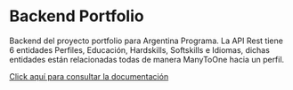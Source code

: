 # Backend Portfolio

Backend del proyecto portfolio para Argentina Programa. La API Rest tiene 6 entidades Perfiles, Educación, Hardskills, Softskills e Idiomas, dichas entidades están relacionadas todas de manera ManyToOne hacia un perfil.

[Click aquí para consultar la documentación](https://documenter.getpostman.com/view/21638691/2s93JqU5nW)

